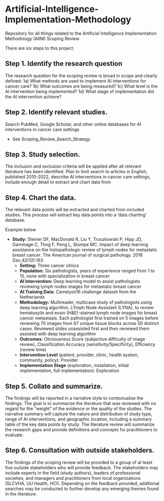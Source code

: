 # Artificial-Intelligence-Implementation-Methodology 
Repository for all things related to the Artificial Intelligence Implementation Methodology (AIIM) Scoping Review

There are six steps to this project: 

## Step 1. Identify the research question
The research question for the scoping review is broad in scope and clearly defined: 
  1a) What methods are used to implement AI interventions for cancer care? 
  1b) What outcomes are being measured? 
  1c) What level is the AI intervention being implemented? 
  1d) What stage of implementation did the AI intervention achieve?


## Step 2. Identify relevant studies. 
Search PubMed, Google Scholar, and other online databases for AI interventions in cancer care settings
  - See Scoping_Review_Search_Strategy


## Step 3. Study selection. 
The inclusion and exclusion criteria will be applied after all relevant literature has been identified.
Plan to limit search to articles in English, published 2010-2022, describe AI interventions in cancer care settings, include enough detail to extract and chart data from


## Step 4. Chart the data. 
The relevant data points will be extracted and charted from included studies. This process will extract key data points into a ‘data charting’ database. 
  
  Example below
  - **Study:** Steiner DF, MacDonald R, Liu Y, Truszkowski P, Hipp JD, Gammage C, Thng F, Peng L, Stumpe MC. Impact of deep learning assistance 
      on the histopathologic review of lymph nodes for metastatic breast cancer. The American journal of surgical pathology. 2018 Dec;42(12):163
      - **Setting:** Three cancer clinics 
      - **Population:**  Six pathologists, years of experience ranged from 1 to 15, none with specialization in breast cancer
      - **AI Intervention:** Deep learning model to assist pathologists reviewing lymph nodes images for metastatic breast cancer
      - **AI Training Data:** Camelyon16 challenge dataset from the Netherlands		 	 	 	
      - **Methodology:** Multireader, multicase study of pathologists using deep learning algorithm, LYmph Node Assistant (LYNA), to review hematoxylin and 
      eosin (H&E)-stained lymph node images for breast cancer metastasis. Each pathologist first trained on 5 images before reviewing 70 images from 67 unique
      tissue blocks across 50 distinct cases. Reviewed slides unassisted first and then reviewed them assisted with deep learning algorithm 
      - **Outcomes:** Obviousness Score (subjective difficulty of image review), Classification Accuracy (sensitivity/Specificity), Efficiency (review time)
      - **Intervention Level** (patient, provider, clinic, health system, community, policy): Provider
      - **Implementation Stage** (exploration, installation, initial implementation, full implementation): Exploration
     
     
## Step 5. Collate and summarize. 
The findings will be reported in a narrative style to contextualize the findings. The goal is to summarize the literature that was reviewed with no regard for the “weight” of the evidence or the quality of the studies. The narrative summary will capture the nature and distribution of study type, range of AI interventions, and geographic location, including a summary table of the key data points by study. The literature review will summarize the research gaps and provide definitions and concepts for practitioners to evaluate.


## Step 6. Consultation with outside stakeholders. 
The findings of the scoping review will be provided to a group of at least five outside stakeholders who will provide feedback. The stakeholders may include experts in the field (study authors), leaders of professional societies, and managers and practitioners from local organizations (SLCVHA, UU Health, HCI). Depending on the feedback provided, additional searches may be conducted to further develop any emerging themes found in the literature. 



